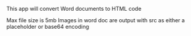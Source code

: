 This app will convert Word documents to HTML code

Max file size is 5mb
Images in word doc are output with src as either a placeholder or base64 encoding